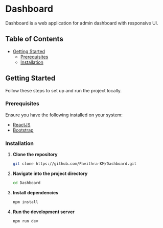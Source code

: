 # Dashboard

Dashboard is a web application for admin dashboard with responsive UI.

## Table of Contents

- [Getting Started](#getting-started)
  - [Prerequisites](#prerequisites)
  - [Installation](#installation)

## Getting Started

Follow these steps to set up and run the project locally.

### Prerequisites

Ensure you have the following installed on your system:
- [ReactJS](https://react.dev/)
- [Bootstrap](https://getbootstrap.com/)

### Installation

1. **Clone the repository**
   ```sh
   git clone https://github.com/Pavithra-KM/Dashboard.git
2. **Navigate into the project directory**
   ```sh
   cd Dashboard
3. **Install dependencies**
   ```sh
   npm install
3. **Run the development server**
   ```sh
   npm run dev

   

